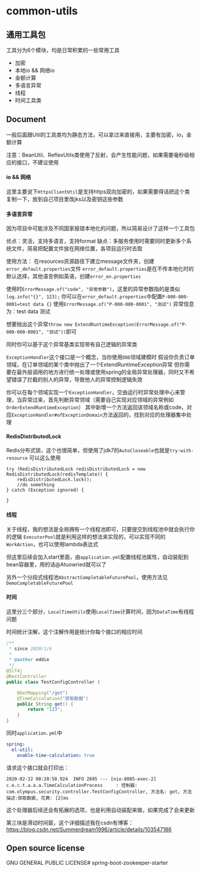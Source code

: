 # common-utils

## 通用工具包

工具分为6个模块，均是日常积累的一些常用工具

- 加密
- 本地io && 网络io
- 金额计算
- 多语言异常
- 线程
- 时间工具类

## Document

一般后面跟Util的工具类均为静态方法，可以拿过来直接用，主要有加密，io，金额计算

注意：BeanUtil、ReflexUtils类使用了反射，会产生性能问题，如果需要毫秒级相应的接口，不建议使用

#### io && 网络

这里主要说下`HttpsClientUtil`是支持https双向加密的，如果需要得话把这个类复制一下，放到自己项目里改jks以及密钥这些参数

#### 多语言异常

因为项目中可能涉及不同国家报错本地化的问题，所以简易设计了这样一个工具包

优点：灵活，支持多语言，支持format
缺点：多服务使用时需要同时更新多个系统文件，简易把配置文件放在网络位置，各项目运行时去取

使用方法：
在resources资源路径下建立message文件夹，创建`error_default.properties`文件
`error_default.properties`是在不传本地化时的默认选择，其他语言例如英语，创建`error_en.properties`

使用时`ErrorMessage.of("code", "异常参数")`，这里的异常参数指的是类似`log.info("{}", 123);`
你可以在`error_default.properties`中配置`P-000-000-0001=test data {}`
使用`ErrorMessage.of("P-000-000-0001", "测试")`
异常信息为：test data 测试

想要抛出这个异常`throw new ExtendRuntimeException(ErrorMessage.of("P-000-000-0001", "测试"))`即可

同时你可以基于这个异常基类实现带有自己逻辑的异常类

`ExceptionHandler`这个接口是一个概念，当你使用`DDD`领域建模时
假设你负责订单领域，在订单领域的某个类中抛出了一个ExtendRuntimeException异常
但你需要在最外层调用的地方进行统一处理或使用spring的全局异常处理器，同时又不希望错误了拦截的别人的异常，导致他人的异常控制逻辑失效

你可以在每个领域实现一个`ExceptionHandler`，交由运行时异常处理中心来管理，当异常过来，首先判断异常领域（需要自己实现对应领域的异常例如`OrderExtendRuntimeException`）
其中新增一个方法返回该领域名称或code，对应`ExceptionHandler#ofExceptionDomain`方法返回的，找到对应的处理器集中处理

#### RedisDistributedLock

Redis分布式锁，这个也很简单，但使用了jdk7的`AutoCloseable`也就是`try-with-resource`
可以这么使用
```
try (RedisDistributedLock redisDistributedLock = new RedisDistributedLock(redisTemplate)) {
    redisDistributedLock.lock();
    //do something
} catch (Exception ignored) {

}
```

#### 线程

关于线程，我的想法是全局拥有一个线程池即可，只要提交到线程池中就会执行你的逻辑
`ExecutorPool`就是利用这样的想法来实现的，可以实现不同的`WorkAction`，也可以使用lambda表达式

但这里后续会加入start里面，由`application.yml`配置线程池属性，自动装配到bean容器里，用的话@Atuowried就可以了

另外一个分段式线程池`AbstractCompletableFuturePool`，使用方法见`DemoCompletableFuturePool`

#### 时间

这里分三个部分，`LocalTimeUtils`使用`LocalTime`计算时间，因为`DataTime`有线程问题

时间统计注解，这个注解作用是统计你每个接口的相应时间
```java
/**
 * since 2020/1/4
 *
 * @author eddie
 */
@Slf4j
@RestController
public class TestConfigController {

    @GetMapping("/get")
    @TimeCalculation("获取数据")
    public String get() {
        return "123";
    }
}
```

同时`application.yml`中
```yaml
spring:
  el-util:
    enable-time-calculation: true
```

请求这个接口就会打印出：
```
2020-02-22 00:20:58.924  INFO 2695 --- [nio-8085-exec-2] c.e.c.t.a.a.a.TimeCalculationProcess     : 控制器: com.olympus.security.controller.TestConfigController, 方法名: get, 方法描述:获取数据, 花费: [2]ms
```

这个处理器后续还会有拓展的选项，也是利用自动装配来做，如果完成了会来更新

第三块是滑动时间窗，这个详细描述我在csdn有博客：
https://blog.csdn.net/Summerdream1996/article/details/103547186

## Open source license
GNU GENERAL PUBLIC LICENSE# spring-boot-zookeeper-starter
